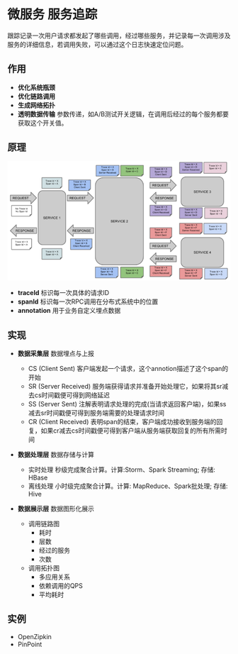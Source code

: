 # 微服务 服务追踪

跟踪记录⼀次⽤户请求都发起了哪些调⽤，经过哪些服务，并记录每⼀次调⽤涉及服务的详细信息，若调⽤失败，可以通过这个⽇志快速定位问题。

## 作用

- **优化系统瓶颈**
- **优化链路调用**
- **生成网络拓扑**
- **透明数据传输** 参数传递，如A/B测试开关逻辑，在调用后经过的每个服务都要获取这个开关值。

## 原理

![img](res/microservertrace.png)

- **traceId** 标识每一次具体的请求ID
- **spanId** 标识每一次RPC调用在分布式系统中的位置
- **annotation** 用于业务自定义埋点数据

## 实现

- **数据采集层** 数据埋点与上报
  - CS (Client Sent) 客户端发起一个请求，这个annotion描述了这个span的开始
  - SR (Server Received) 服务端获得请求并准备开始处理它，如果将其sr减去cs时间戳便可得到网络延迟
  - SS (Server Sent) 注解表明请求处理的完成(当请求返回客户端)，如果ss减去sr时间戳便可得到服务端需要的处理请求时间
  - CR (Client Received) 表明span的结束，客户端成功接收到服务端的回复，如果cr减去cs时间戳便可得到客户端从服务端获取回复的所有所需时间

- **数据处理层** 数据存储与计算
  - 实时处理 秒级完成聚合计算。计算:Storm、Spark Streaming; 存储: HBase
  - 离线处理 小时级完成聚合计算。计算: MapReduce、Spark批处理; 存储: Hive

- **数据展示层** 数据图形化展示
  - 调用链路图
    - 耗时
    - 层数
    - 经过的服务
    - 次数
  - 调用拓扑图
    - 多应用关系
    - 依赖调用的QPS
    - 平均耗时

## 实例

- OpenZipkin
- PinPoint
